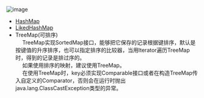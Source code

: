 
  
![image](https://gitee.com/wt1814/pic-host/raw/master/images/java/JDK/Collection/collection-3.png)  

* [HashMap](/docs/java/Collection/HashMap.md)  
* [LikedHashMap](/docs/java/Collection/LikedHashMap.md)  
* TreeMap(可排序)  
&emsp; TreeMap实现SortedMap接口，能够把它保存的记录根据键排序，默认是按键值的升序排序，也可以指定排序的比较器，当用Iterator遍历TreeMap时，得到的记录是排过序的。  
&emsp; 如果使用排序的映射，建议使用TreeMap。  
&emsp; 在使用TreeMap时，key必须实现Comparable接口或者在构造TreeMap传入自定义的Comparator，否则会在运行时抛出java.lang.ClassCastException类型的异常。  

